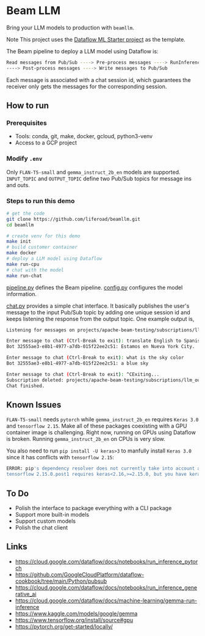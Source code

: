 # Beam LLM

Bring your LLM models to production with `beamllm`.

Note This project uses the [Dataflow ML Starter project](https://github.com/google/dataflow-ml-starter) as the template.

The Beam pipeline to deploy a LLM model using Dataflow is:

```bash
Read messages from Pub/Sub ----> Pre-process messages ----> RunInference with LLMs
----> Post-process messages ----> Write messages to Pub/Sub
```

Each message is associated with a chat session id, which guarantees the receiver only gets the messages for the corresponding session.

## How to run

### Prerequisites

* Tools: conda, git, make, docker, gcloud, python3-venv
* Access to a GCP project

### Modify `.env`

Only `FLAN-T5-small` and `gemma_instruct_2b_en` models are supported.
`INPUT_TOPIC` and `OUTPUT_TOPIC` define two Pub/Sub topics for message ins and outs.

### Steps to run this demo

``` bash
# get the code
git clone https://github.com/liferoad/beamllm.git
cd beamllm

# create venv for this demo
make init
# build customer container
make docker
# deploy a LLM model using Dataflow
make run-cpu
# chat with the model
make run-chat
```

[pipeline.py](https://github.com/liferoad/beamllm/blob/main/beamllm/pipeline.py) defines the Beam pipeline.
[config.py](https://github.com/liferoad/beamllm/blob/main/beamllm/config.py) configures the model information.

[chat.py](https://github.com/liferoad/beamllm/blob/main/beamllm/chat.py) provides a simple chat interface. It basically publishes the user's message to the input Pub/Sub topic by adding one unique session id and keeps listening the response from the output topic. One example output is,

```bash
Listening for messages on projects/apache-beam-testing/subscriptions/llm_output-32555ae3-e8b1-4977-a7db-015f22ee2c51..

Enter message to chat (Ctrl-Break to exit): translate English to Spanish: We are in New York City.
Bot 32555ae3-e8b1-4977-a7db-015f22ee2c51: Estamos en Nueva York City.

Enter message to chat (Ctrl-Break to exit): what is the sky color
Bot 32555ae3-e8b1-4977-a7db-015f22ee2c51: a blue sky

Enter message to chat (Ctrl-Break to exit): ^CExiting...
Subscription deleted: projects/apache-beam-testing/subscriptions/llm_output-32555ae3-e8b1-4977-a7db-015f22ee2c51.
Chat finished.
```

## Known Issues

`FLAN-T5-small` needs `pytorch` while `gemma_instruct_2b_en` requires `Keras 3.0` and `tensorflow 2.15`.
Make all of these packages coexisting with a GPU container image is challenging.
Right now, running on GPUs using Dataflow is broken. Running `gemma_instruct_2b_en` on CPUs is very slow.

You also need to run `pip install -U keras>3` to manfully install `Keras 3.0` since it has conflicts with `tensorflow 2.15`:

```bash
ERROR: pip's dependency resolver does not currently take into account all the packages that are installed. This behaviour is the source of the following dependency conflicts.
tensorflow 2.15.0.post1 requires keras<2.16,>=2.15.0, but you have keras 3.0.5 which is incompatible.
```

## To Do

* Polish the interface to package everything with a CLI package
* Support more built-in models
* Support custom models
* Polish the chat client

## Links

* <https://cloud.google.com/dataflow/docs/notebooks/run_inference_pytorch>
* <https://github.com/GoogleCloudPlatform/dataflow-cookbook/tree/main/Python/pubsub>
* <https://cloud.google.com/dataflow/docs/notebooks/run_inference_generative_ai>
* <https://cloud.google.com/dataflow/docs/machine-learning/gemma-run-inference>
* <https://www.kaggle.com/models/google/gemma>
* <https://www.tensorflow.org/install/source#gpu>
* <https://pytorch.org/get-started/locally/>
